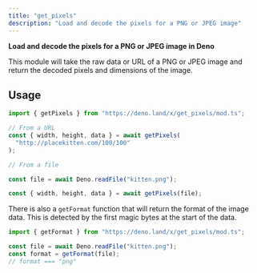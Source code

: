 ```yaml
---
title: "get_pixels"
description: "Load and decode the pixels for a PNG or JPEG image"
---
```


**Load and decode the pixels for a PNG or JPEG image in Deno**

This module will take the raw data or URL of a PNG or JPEG image and return the
decoded pixels and dimensions of the image.

## Usage

```ts
import { getPixels } from "https://deno.land/x/get_pixels/mod.ts";

// From a URL
const { width, height, data } = await getPixels(
  "http://placekitten.com/100/100"
);

// From a file

const file = await Deno.readFile("kitten.png");

const { width, height, data } = await getPixels(file);
```

There is also a `getFormat` function that will return the format of the image
data. This is detected by the first magic bytes at the start of the data.

```ts
import { getFormat } from "https://deno.land/x/get_pixels/mod.ts";

const file = await Deno.readFile("kitten.png");
const format = getFormat(file);
// format === "png"
```
